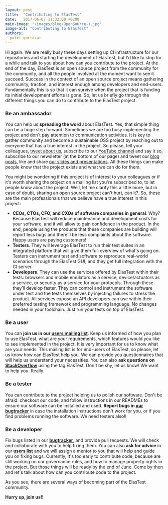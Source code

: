 ```yaml
---
layout: post
title:  "Contributing to ElasTest"
date:   2017-06-07 11:32:00 +0200
main-image: "/images/blog/OpenSource-s.jpg"
image-alt: "Contributing to ElasTest"
authors:
- patxi_gortazar
---
```


Hi again. We are really busy these days setting up CI infrastructure for our repositories and starting the development of ElasTest, but I'd like to stop for a while and talk to you about how can you contribute to the project. At the end of the day, ElasTest is an open source project from the community for the community, and all the people involved at the moment want to see it succeed. Success in the context of an open source project means gathering community, traction, and interest enough among developers and end-users. Fundamentally this is so that it can survive when the project that is funding its initial development efforts is gone. So, let us briefly go through the different things you can do to contribute to the ElasTest project.
 
### Be an ambassador

You can help us **spreading the word** about ElasTest. Yes, that simple thing can be a huge step forward. Sometimes we are too busy implementing the project and don't pay attention to communication activities. It is key to gather community and become a sustainable OSS project by reaching out to everyone that has a true interest in the project. So please, tell your colleagues, [tweet about us](https://twitter.com/elastestio), subscribe to our [YouTube channel](https://www.youtube.com/channel/UCT89tiZVQhnRQMkfDCPm_1g) and say it so, subscribe to our newsletter (at the bottom of our page) and tweet our [blog posts](http://elastest.io/blog), like and share [our slides and presentations](). All these things can make people know that the project exists and what we can do for them.
 
You might be wondering if this project is of interest to your colleagues or if it's worth sharing the project on a mailing list you're subscribed to, to let people know about the project. Well, let me clarify this a little more, but in case of doubt, sharing an open source project can't hurt, can it?. So, these are the main professionals that we believe have a true interest in this project:
 
* **CEOs, CTOs, CFO, and CXOs of software companies in general**. Why? Because ElasTest will reduce maintenance and development costs for your software, and it will allow to gain confidence in the product. In the end, people using the products that these companies are building will report less bugs and there'll be less complaints about the software. Happy users are paying customers!
* **Testers**. They will leverage ElasTest to run their test suites in an integrated platform that will give them full overview of what's going on. Testers can instrument test and software to reproduce real-world scenarios through the ElasTest GUI, and they get full integration with the CI server.
* **Developers**. They can use the services offered by ElasTest within their tests: browsers and mobile emulators as a service, device/actuators as a service, or security as a service for your protocols. Through these they’ll develop faster. They can control and instrument the software under test and the tests themselves by injecting failures to stress the product. All services expose an API developers can use within their preferred testing framework and programming language. No changes needed in your toolchain. Just run your tests on top of ElasTest.
 
### Be a user

You can **join us in our [users mailing list](https://groups.google.com/forum/#!forum/elastest-users)**. Keep us informed of how you plan to use ElasTest, what are your requirements, which features would you like to see implemented in the project. It is very important for us to know what are your needs. This mailing list is for end-users of ElasTest, so please, let us know how can ElasTest help you. We can provide you questionnaires that will help us understand your necessities. You can also **ask questions on [StackOverflow](https://stackoverflow.com/questions/tagged/elastest)** using the tag ElasTest. Don't be shy, let us know! We want to help you. Really.
 
### Be a tester

You can contribute to the project helping us to polish our software. Don't be afraid: checkout our code, and follow instructions in our READMEs to ensure our software can be installed and used. **Report bugs in [our bugtracker](https://github.com/elastest/bugtracker)** in case the installation instructions don't work for you, or if you find problems running the software. We need testers also!!
 
### Be a developer

Fix bugs listed in our [**bugtracker**](https://github.com/elastest/bugtracker/), and provide pull requests. We will check and collaborate with you to help fixing them. You can also **ask for advice** in our [**users list**](https://groups.google.com/forum/#!forum/elastest-users) and we will assign a mentor to you that will help and guide you on fixing bugs. Currently, it's too early to contribute code, because are still working on our governance rules, and how to manage property rights in the project. But those things will be ready by the end of June. Come by then and let's talk about how can you contribute code to the project.
 
As you see, there are several ways of becoming part of the ElasTest community.
 
**Hurry up, join us!!**
 

